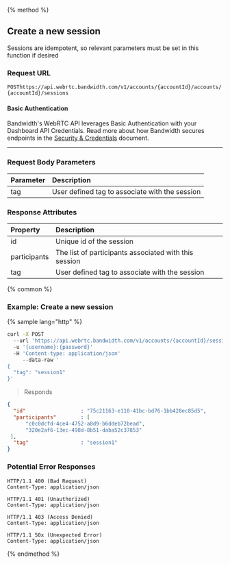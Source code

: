 {% method %}

## Create a new session

Sessions are idempotent, so relevant parameters must be set in this function if desired


### Request URL
<code class="post">POST</code>`https://api.webrtc.bandwidth.com/v1/accounts/{accountId}/accounts/{accountId}/sessions`

#### Basic Authentication

Bandwidth's WebRTC API leverages Basic Authentication with your Dashboard API Credentials. Read more about how Bandwidth secures endpoints in the [Security & Credentials](../../../guides/accountCredentials.md) document.

---

### Request Body Parameters
| Parameter                   | Description                                                                                       
|:----------------------------|:--------------------------------------------------------------------------------------------------
| tag                         | User defined tag to associate with the session                                                    


### Response Attributes
| Property                    | Description                                                                                       
|:----------------------------|:--------------------------------------------------------------------------------------------------
| id                          | Unique id of the session                                                                          
| participants                | The list of participants associated with this session                                             
| tag                         | User defined tag to associate with the session                                                    



{% common %}

### Example: Create a new session

{% sample lang="http" %}
```bash
curl -X POST 
  --url 'https://api.webrtc.bandwidth.com/v1/accounts/{accountId}/sessions' 
  -u '{username}:{password}' 
  -H 'Content-type: application/json' 
	 --data-raw '
{
  "tag": "session1"
}'
```

> Responds

```json
{
  "id"                  : "75c21163-e110-41bc-bd76-1bb428ec85d5",
  "participants"        : [
      "c0c0dcfd-4ce4-4752-a8d9-b6ddeb72bead",
      "320e2af6-13ec-498d-8b51-daba52c37853"
 ],
  "tag"                 : "session1"
}
```

### Potential Error Responses

```http
HTTP/1.1 400 (Bad Request)
Content-Type: application/json
```

```http
HTTP/1.1 401 (Unauthorized)
Content-Type: application/json
```

```http
HTTP/1.1 403 (Access Denied)
Content-Type: application/json
```

```http
HTTP/1.1 50x (Unexpected Error)
Content-Type: application/json
```

{% endmethod %}
